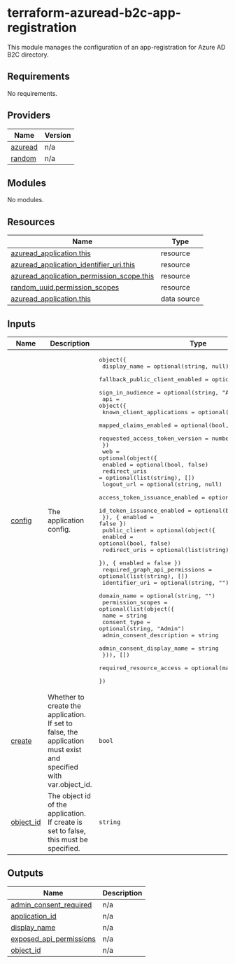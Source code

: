 # terraform-azuread-b2c-app-registration

This module manages the configuration of an app-registration for Azure AD B2C directory.

<!-- BEGIN_TF_DOCS -->
## Requirements

No requirements.

## Providers

| Name | Version |
|------|---------|
| <a name="provider_azuread"></a> [azuread](#provider\_azuread) | n/a |
| <a name="provider_random"></a> [random](#provider\_random) | n/a |

## Modules

No modules.

## Resources

| Name | Type |
|------|------|
| [azuread_application.this](https://registry.terraform.io/providers/hashicorp/azuread/latest/docs/resources/application) | resource |
| [azuread_application_identifier_uri.this](https://registry.terraform.io/providers/hashicorp/azuread/latest/docs/resources/application_identifier_uri) | resource |
| [azuread_application_permission_scope.this](https://registry.terraform.io/providers/hashicorp/azuread/latest/docs/resources/application_permission_scope) | resource |
| [random_uuid.permission_scopes](https://registry.terraform.io/providers/hashicorp/random/latest/docs/resources/uuid) | resource |
| [azuread_application.this](https://registry.terraform.io/providers/hashicorp/azuread/latest/docs/data-sources/application) | data source |

## Inputs

| Name | Description | Type | Default | Required |
|------|-------------|------|---------|:--------:|
| <a name="input_config"></a> [config](#input\_config) | The application config. | <pre>object({<br>    display_name                   = optional(string, null)<br>    fallback_public_client_enabled = optional(bool, false)<br>    sign_in_audience               = optional(string, "AzureADMyOrg")<br>    api = object({<br>      known_client_applications      = optional(list(string), [])<br>      mapped_claims_enabled          = optional(bool, false)<br>      requested_access_token_version = number<br>    })<br>    web = optional(object({<br>      enabled                       = optional(bool, false)<br>      redirect_uris                 = optional(list(string), [])<br>      logout_url                    = optional(string, null)<br>      access_token_issuance_enabled = optional(bool, false)<br>      id_token_issuance_enabled     = optional(bool, false)<br>    }), { enabled = false })<br>    public_client = optional(object({<br>      enabled       = optional(bool, false)<br>      redirect_uris = optional(list(string), [])<br>    }), { enabled = false })<br>    required_graph_api_permissions = optional(list(string), [])<br>    identifier_uri                 = optional(string, "")<br>    domain_name                    = optional(string, "")<br>    permission_scopes = optional(list(object({<br>      name                       = string<br>      consent_type               = optional(string, "Admin")<br>      admin_consent_description  = string<br>      admin_consent_display_name = string<br>    })), [])<br>    required_resource_access = optional(map(list(string)), {})<br>  })</pre> | n/a | yes |
| <a name="input_create"></a> [create](#input\_create) | Whether to create the application. If set to false, the application must exist and specified with var.object\_id. | `bool` | `false` | no |
| <a name="input_object_id"></a> [object\_id](#input\_object\_id) | The object id of the application. If create is set to false, this must be specified. | `string` | `null` | no |

## Outputs

| Name | Description |
|------|-------------|
| <a name="output_admin_consent_required"></a> [admin\_consent\_required](#output\_admin\_consent\_required) | n/a |
| <a name="output_application_id"></a> [application\_id](#output\_application\_id) | n/a |
| <a name="output_display_name"></a> [display\_name](#output\_display\_name) | n/a |
| <a name="output_exposed_api_permissions"></a> [exposed\_api\_permissions](#output\_exposed\_api\_permissions) | n/a |
| <a name="output_object_id"></a> [object\_id](#output\_object\_id) | n/a |
<!-- END_TF_DOCS -->
